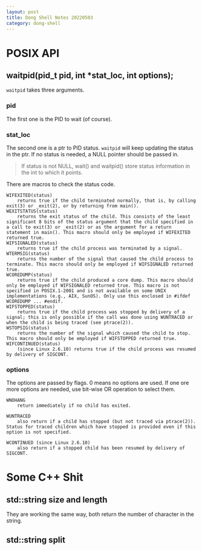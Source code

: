 ```yaml
---
layout: post
title: Dong Shell Notes 20220503
category: dong-shell
---
```


# POSIX API

## waitpid(pid_t pid, int *stat_loc, int options);

`waitpid` takes three arguments.

### pid

The first one is the PID to wait (of course).

### stat_loc

The second one is a ptr to PID status. `waitpid` will keep updating the status in the ptr. If no status is needed, a NULL pointer should be passed in.

> If status is not NULL, wait() and waitpid() store status information in the int to which it points.

There are macros to check the status code.

```
WIFEXITED(status)
    returns true if the child terminated normally, that is, by calling exit(3) or _exit(2), or by returning from main().
WEXITSTATUS(status)
    returns the exit status of the child. This consists of the least significant 8 bits of the status argument that the child specified in a call to exit(3) or _exit(2) or as the argument for a return statement in main(). This macro should only be employed if WIFEXITED returned true.
WIFSIGNALED(status)
    returns true if the child process was terminated by a signal.
WTERMSIG(status)
    returns the number of the signal that caused the child process to terminate. This macro should only be employed if WIFSIGNALED returned true.
WCOREDUMP(status)
    returns true if the child produced a core dump. This macro should only be employed if WIFSIGNALED returned true. This macro is not specified in POSIX.1-2001 and is not available on some UNIX implementations (e.g., AIX, SunOS). Only use this enclosed in #ifdef WCOREDUMP ... #endif.
WIFSTOPPED(status)
    returns true if the child process was stopped by delivery of a signal; this is only possible if the call was done using WUNTRACED or when the child is being traced (see ptrace(2)).
WSTOPSIG(status)
    returns the number of the signal which caused the child to stop. This macro should only be employed if WIFSTOPPED returned true.
WIFCONTINUED(status)
    (since Linux 2.6.10) returns true if the child process was resumed by delivery of SIGCONT.
```

### options

The options are passed by flags. 0 means no options are used. If one ore more options are needed, use bit-wise OR operation to select them.

```
WNOHANG
    return immediately if no child has exited.

WUNTRACED
    also return if a child has stopped (but not traced via ptrace(2)). Status for traced children which have stopped is provided even if this option is not specified.

WCONTINUED (since Linux 2.6.10)
    also return if a stopped child has been resumed by delivery of SIGCONT.
```

# Some C++ Shit

## std::string size and length

They are working the same way, both return the number of character in the string.

## std::string split